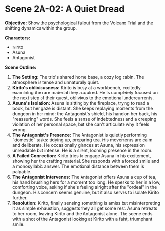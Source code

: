 # Scene 2A-02: A Quiet Dread

**Objective:** Show the psychological fallout from the Volcano Trial and the shifting dynamics within the group.

**Characters:**
*   Kirito
*   Asuna
*   Antagonist

**Scene Outline:**

1.  **The Setting:** The trio's shared home base, a cozy log cabin. The atmosphere is tense and unnaturally quiet.
2.  **Kirito's obliviousness:** Kirito is busy at a workbench, excitedly examining the rare material they acquired. He is completely focused on the next step of their quest, oblivious to the emotional undercurrents.
3.  **Asuna's Isolation:** Asuna is sitting by the fireplace, trying to read a book, but her gaze is distant. She keeps replaying moments from the dungeon in her mind: the Antagonist's shield, his hand on her back, his "reassuring" words. She feels a sense of indebtedness and a creeping violation of her personal space, but she can't articulate why it feels wrong.
4.  **The Antagonist's Presence:** The Antagonist is quietly performing "domestic" tasks: tidying up, preparing tea. His movements are calm and deliberate. He occasionally glances at Asuna, his expression unreadable but intense. He is a silent, looming presence in the room.
5.  **A Failed Connection:** Kirito tries to engage Asuna in his excitement, showing her the crafting material. She responds with a forced smile and a monosyllabic answer. The emotional distance between them is palpable.
6.  **The Antagonist Intervenes:** The Antagonist offers Asuna a cup of tea, his hand brushing hers for a moment too long. He speaks to her in a low, comforting voice, asking if she's feeling alright after the "ordeal" in the dungeon. His concern seems genuine, but it also serves to isolate Kirito further.
7.  **Resolution:** Kirito, finally sensing something is amiss but misinterpreting it as simple exhaustion, suggests they all get some rest. Asuna retreats to her room, leaving Kirito and the Antagonist alone. The scene ends with a shot of the Antagonist looking at Kirito with a faint, triumphant smile.
